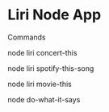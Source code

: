 # Liri Node App

Commands 

node liri concert-this <artist name>
  
node liri spotify-this-song <song name>
  
node liri movie-this <movie name>
  
node do-what-it-says
